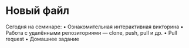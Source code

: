 # Новый файл

Сегодня на семинаре:
• Ознакомительная интерактивная викторина
• Работа с удалёнными репозиториями — clone, push, pull и др.
• Pull request
• Домашнее задание
